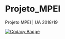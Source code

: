 # Projeto_MPEI
Projeto MPEI | UA 2018/19

[![Codacy Badge](https://api.codacy.com/project/badge/Grade/f7e0eff104a140cbb0bd316cd99c08cc)](https://www.codacy.com?utm_source=github.com&amp;utm_medium=referral&amp;utm_content=tomas99batista/Projeto_MPEI&amp;utm_campaign=Badge_Grade)
